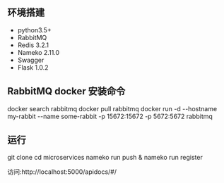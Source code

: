 ## 环境搭建

+ python3.5+
+ RabbitMQ
+ Redis 3.2.1
+ Nameko 2.11.0
+ Swagger
+ Flask 1.0.2


## RabbitMQ docker 安装命令
docker search rabbitmq
docker pull rabbitmq
docker run -d --hostname my-rabbit --name some-rabbit -p 15672:15672 -p 5672:5672 rabbitmq



## 运行

git clone
cd microservices
nameko run push & nameko run register

访问:http://localhost:5000/apidocs/#/